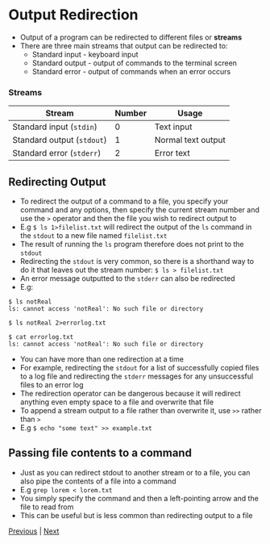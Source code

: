 # Output Redirection

* Output of a program can be redirected to different files or **streams**
* There are three main streams that output can be redirected to:
  * Standard input - keyboard input
  * Standard output - output of commands to the terminal screen
  * Standard error - output of commands when an error occurs

### Streams

| Stream | Number | Usage |
| ------ | ------ | ----- |
| Standard input (`stdin`) | 0 | Text input |
| Standard output (`stdout`) | 1 | Normal text output |
| Standard error (`stderr`) | 2 | Error text |

## Redirecting Output

* To redirect the output of a command to a file, you specify your command and any options, then specify the current stream number and use the `>` operator and then the file you wish to redirect output to
* E.g `$ ls 1>filelist.txt` will redirect the output of the `ls` command in the `stdout` to a new file named `filelist.txt`
* The result of running the `ls` program therefore does not print to the `stdout`
* Redirecting the `stdout` is very common, so there is a shorthand way to do it that leaves out the stream number: `$ ls > filelist.txt`
* An error message outputted to the `stderr` can also be redirected
* E.g:

```
$ ls notReal
ls: cannot access 'notReal': No such file or directory

$ ls notReal 2>errorlog.txt

$ cat errorlog.txt
ls: cannot access 'notReal': No such file or directory
```

* You can have more than one redirection at a time
* For example, redirecting the `stdout` for a list of successfully copied files to a log file and redirecting the `stderr` messages for any unsuccessful files to an error log
* The redirection operator can be dangerous because it will redirect anything even empty space to a file and overwrite that file
* To append a stream output to a file rather than overwrite it, use `>>` rather than `>`
* E.g `$ echo "some text" >> example.txt`

## Passing file contents to a command
- Just as you can redirect stdout to another stream or to a file, you can also pipe the contents of a file into a command 
- E.g `grep lorem < lorem.txt`
- You simply specify the command and then a left-pointing arrow and the file to read from
- This can be useful but is less common than redirecting output to a file

[Previous](archives.md) | [Next](environment_variables.md)
